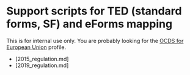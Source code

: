 # Support scripts for TED (standard forms, SF) and eForms mapping

This is for internal use only. You are probably looking for the [OCDS for European Union](https://standard.open-contracting.org/profiles/eu/latest/en/) profile.

* [2015_regulation.md]
* [2019_regulation.md]
